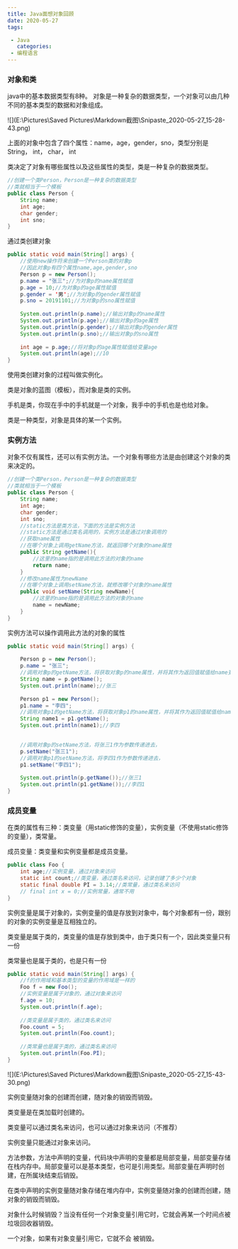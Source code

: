 ```yaml
---
title: Java面想对象回顾
date: 2020-05-27
tags:

 - Java
   categories: 
 - 编程语言
---
```


### 对象和类

java中的基本数据类型有8种。
对象是一种复杂的数据类型，一个对象可以由几种不同的基本类型的数据和对象组成。

![](E:\Pictures\Saved Pictures\Markdown截图\Snipaste_2020-05-27_15-28-43.png)

上面的对象中包含了四个属性：name，age，gender，sno，类型分别是String， int， char， int

类决定了对象有哪些属性以及这些属性的类型，类是一种复杂的数据类型。

```java
//创建一个类Person，Person是一种复杂的数据类型
//类就相当于一个模板
public class Person {
	String name;
	int age;
	char gender;
	int sno;
}
```



通过类创建对象

```java
public static void main(String[] args) {
	//使用new操作符来创建一个Person类的对象p
	//因此对象p有四个属性name,age,gender,sno
	Person p = new Person();
	p.name = "张三";//为对象p的name属性赋值
	p.age = 10;//为对象p的age属性赋值
	p.gender = '男';//为对象p的gender属性赋值
	p.sno = 20191101;//为对象p的sno属性赋值
    
	System.out.println(p.name);//输出对象p的name属性
	System.out.println(p.age);//输出对象p的age属性
	System.out.println(p.gender);//输出对象p的gender属性
	System.out.println(p.sno);//输出对象p的sno属性
    
	int age = p.age;//将对象p的age属性赋值给变量age
	System.out.println(age);//10
}
```

使用类创建对象的过程叫做实例化。

类是对象的蓝图（模板），而对象是类的实例。

手机是类，你现在手中的手机就是一个对象，我手中的手机也是也给对象。

类是一种类型，对象是具体的某一个实例。

### 实例方法

对象不仅有属性，还可以有实例方法。一个对象有哪些方法是由创建这个对象的类来决定的。

```java
//创建一个类Person，Person是一种复杂的数据类型
//类就相当于一个模板
public class Person {
	String name;
	int age;
	char gender;
	int sno;
	//static方法是类方法，下面的方法是实例方法
	//static方法是通过类名调用的，实例方法是通过对象调用的
	//获取name属性
	//在哪个对象上调用getName方法，就返回哪个对象的name属性
	public String getName(){
		//这里的name指的是调用此方法的对象的name
		return name;
	} 
	//修改name属性为newName
	//在哪个对象上调用setName方法，就修改哪个对象的name属性
	public void setName(String newName){
		//这里的name指的是调用此方法的对象的name
		name = newName;
	}
}
```

实例方法可以操作调用此方法的对象的属性

```java
public static void main(String[] args) {
    
	Person p = new Person();
	p.name = "张三";
	//调用对象p的getName方法，将获取对象p的name属性，并将其作为返回值赋值给name变量
	String name = p.getName();
	System.out.println(name);//张三
    
	Person p1 = new Person();
	p1.name = "李四";
	//调用对象p1的getName方法，将获取对象p1的name属性，并将其作为返回值赋值给name1变量
	String name1 = p1.getName();
	System.out.println(name1);//李四

    
    //调用对象p的setName方法，将张三1作为参数传递进去，
	p.setName("张三1");
	//调用对象p1的setName方法，将李四1作为参数传递进去，
	p1.setName("李四1");
    
	System.out.println(p.getName());//张三1
	System.out.println(p1.getName());//李四1
}
```

### 成员变量

在类的属性有三种：类变量（用static修饰的变量），实例变量（不使用static修饰的变量），类常量。

成员变量：类变量和实例变量都是成员变量。

```java
public class Foo {
	int age;//实例变量，通过对象来访问
	static int count;//类变量，通过类名来访问，记录创建了多少个对象
	static final double PI = 3.14;//类常量，通过类名来访问
	// final int x = 0;//实例常量，通常不用
}
```

实例变量是属于对象的，实例变量的值是存放到对象中，每个对象都有一份，跟别的对象的实例变量是互相独立的。

类变量是属于类的，类变量的值是存放到类中，由于类只有一个，因此类变量只有一份

类常量也是属于类的，也是只有一份

```java
public static void main(String[] args) {
	//f的作用域和基本类型的变量的作用域是一样的
	Foo f = new Foo();
	//实例变量是属于对象的，通过对象来访问
	f.age = 10;
	System.out.println(f.age);
    
    //类变量是属于类的，通过类名来访问
	Foo.count = 5;
	System.out.println(Foo.count);
	
    //类常量也是属于类的，通过类名来访问
	System.out.println(Foo.PI);
}
```

![](E:\Pictures\Saved Pictures\Markdown截图\Snipaste_2020-05-27_15-43-30.png)

实例变量随对象的创建而创建，随对象的销毁而销毁。

类变量是在类加载时创建的。

类变量可以通过类名来访问，也可以通过对象来访问（不推荐）

实例变量只能通过对象来访问。



方法参数，方法中声明的变量，代码块中声明的变量都是局部变量，局部变量存储在栈内存中。局部变量可以是基本类型，也可是引用类型。局部变量在声明时创建，在所属块结束后销毁。

在类中声明的实例变量随对象存储在堆内存中，实例变量随对象的创建而创建，随对象的销毁而销毁。

对象什么时候销毁？当没有任何一个对象变量引用它时，它就会再某一个时间点被垃圾回收器销毁。

一个对象，如果有对象变量引用它，它就不会 被销毁。
